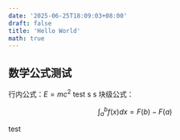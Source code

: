 ```yaml
---
date: '2025-06-25T18:09:03+08:00'
draft: false
title: 'Hello World'
math: true
---
```


## 数学公式测试

行内公式：$E = mc^2$
test s s
块级公式：

$$
\int_a^b f(x) dx = F(b) - F(a)
$$

test